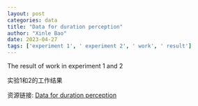 ```yaml
---
layout: post
categories: data
title: "Data for duration perception"
author: "Xinle Bao"
date: 2023-04-27
tags: ['experiment 1', ' experiment 2', ' work', ' result']
---
```


The result of work in experiment 1 and 2

实验1和2的工作结果

资源链接: [Data for duration perception](https://doi.org/10.57760/sciencedb.07867)
